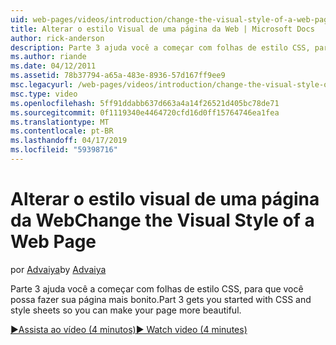 ```yaml
---
uid: web-pages/videos/introduction/change-the-visual-style-of-a-web-page
title: Alterar o estilo Visual de uma página da Web | Microsoft Docs
author: rick-anderson
description: Parte 3 ajuda você a começar com folhas de estilo CSS, para que você possa fazer sua página mais bonito.
ms.author: riande
ms.date: 04/12/2011
ms.assetid: 78b37794-a65a-483e-8936-57d167ff9ee9
msc.legacyurl: /web-pages/videos/introduction/change-the-visual-style-of-a-web-page
msc.type: video
ms.openlocfilehash: 5ff91ddabb637d663a4a14f26521d405bc78de71
ms.sourcegitcommit: 0f1119340e4464720cfd16d0ff15764746ea1fea
ms.translationtype: MT
ms.contentlocale: pt-BR
ms.lasthandoff: 04/17/2019
ms.locfileid: "59398716"
---
```

# <a name="change-the-visual-style-of-a-web-page"></a><span data-ttu-id="582df-103">Alterar o estilo visual de uma página da Web</span><span class="sxs-lookup"><span data-stu-id="582df-103">Change the Visual Style of a Web Page</span></span>

<span data-ttu-id="582df-104">por [Advaiya](https://twitter.com/Advaiyasolns)</span><span class="sxs-lookup"><span data-stu-id="582df-104">by [Advaiya](https://twitter.com/Advaiyasolns)</span></span>

<span data-ttu-id="582df-105">Parte 3 ajuda você a começar com folhas de estilo CSS, para que você possa fazer sua página mais bonito.</span><span class="sxs-lookup"><span data-stu-id="582df-105">Part 3 gets you started with CSS and style sheets so you can make your page more beautiful.</span></span>

[<span data-ttu-id="582df-106">&#9654;Assista ao vídeo (4 minutos)</span><span class="sxs-lookup"><span data-stu-id="582df-106">&#9654; Watch video (4 minutes)</span></span>](https://channel9.msdn.com/Blogs/ASP-NET-Site-Videos/change-the-visual-style-of-a-web-page)

